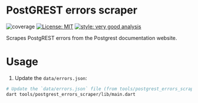 # PostGREST errors scraper

![coverage](https://img.shields.io/badge/coverage-100-gree)
[![License: MIT](https://img.shields.io/badge/license-MIT-blue.svg)](https://opensource.org/licenses/MIT)
[![style: very good analysis](https://img.shields.io/badge/style-very_good_analysis-B22C89.svg)](https://pub.dev/packages/very_good_analysis)

Scrapes PostgREST errors from the Postgrest documentation website.

# Usage

1. Update the `data/errors.json`:

```sh
# Update the `data/errors.json` file (from tools/postgrest_errors_scraper):
dart tools/postgrest_errors_scraper/lib/main.dart
```

